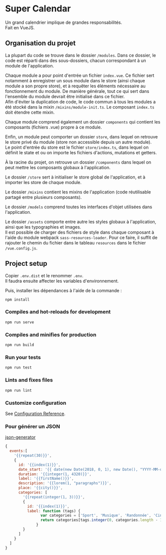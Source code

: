 # Super Calendar

Un grand calendrier implique de grandes responsabilités. <br>
Fait en VueJS.

## Organisation du projet
La plupart du code se trouve dans le dossier `/modules`. Dans ce dossier, le code est réparti dans des sous-dossiers, chacun correspondant à un module de l'application.

Chaque module a pour point d'entrée un fichier `index.vue`. Ce fichier sert notamment à enregistrer un sous module dans le store (ainsi chaque module a son propre store), et à requêter les éléments nécessaire au fonctionnement du module. De manière générale, tout ce qui sert dans l'ensemble du module devrait être initialisé dans ce fichier.<br>
Afin d'éviter la duplication de code, le code commun à tous les modules a été stocké dans la mixin `/mixins/module-init.ts`. Le composant `index.ts` doit étendre cette mixin. 

Chaque module comprend également un dossier `components` qui contient les composants (fichiers .vue) propre à ce module.

Enfin, un module peut comporter un dossier `store`, dans lequel on retrouve le store privé du module (store non accessible depuis un autre module). <br>
Le point d'entrée du store est le fichier `store/index.ts`, dans lequel on définit le state et ou on importe les fichiers d'actions, mutations et getters.

À la racine du projet, on retrouve un dossier `/components` dans lequel on peut mettre les composants globaux à l'application. <br>

Le dossier `/store` sert à initialiser le store global de l'application, et à importer les store de chaque module.

Le dossier `/mixins` contient les mixins de l'application (code réutilisable partagé entre plusieurs composants).

Le dossier `/models` comprend toutes les interfaces d'objet utilisées dans l'application.

Le dossier `/assets` comporte entre autre les styles globaux à l'application, ainsi que les typographies et images. <br>
Il est possible de charger des fichiers de style dans chaque composant à l'aide du module webpack `sass-resources-loader`. Pour ce faire, il suffit de rajouter le chemin du fichier dans le tableau `resources` dans le fichier `/vue.config.js`. 

## Project setup
Copier `.env.dist` et le renommer `.env`. <br>
Il faudra ensuite affecter les variables d'environnement. 

Puis, installer les dépendances à l'aide de la commande :
```
npm install
```

### Compiles and hot-reloads for development
```
npm run serve
```

### Compiles and minifies for production
```
npm run build
```

### Run your tests
```
npm run test
```

### Lints and fixes files
```
npm run lint
```

### Customize configuration
See [Configuration Reference](https://cli.vuejs.org/config/).

### Pour générer un JSON
[json-generator](https://www.json-generator.com/)
```javascript
{
  events:[
    '{{repeat(30)}}',
    {
      id: '{{index(1)}}',
      date_start: '{{ date(new Date(2018, 0, 1), new Date(), "YYYY-MM-dd HH:mm:ss") }}',
      duration: '{{integer(1, 4320)}}',
      label: '{{firstName()}}',
      description: '{{lorem(1, "paragraphs")}}',
      place: '{{city()}}',
      categories: [
		'{{repeat(integer(1, 3))}}',
        {
          id: '{{index(1)}}',
          label: function (tags) {
                var categories = ['Sport', 'Musique', 'Randonnée', 'Cinéma', 'Restaurant'];
                return categories[tags.integer(0, categories.length - 1)];
              }
        }
      ]
    }
  ]
}
```